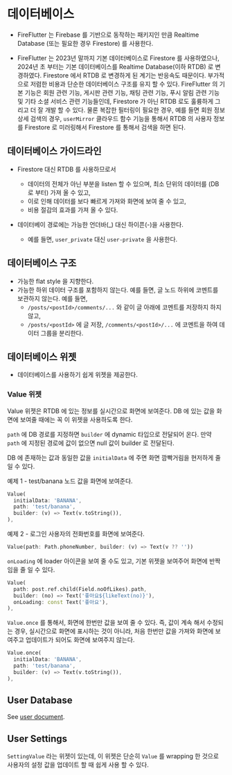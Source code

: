 # 데이터베이스

- FireFlutter 는 Firebase 를 기반으로 동작하는 패키지인 만큼 Realtime Database (또는 필요한 경우 Firestore) 를 사용한다.

- FireFlutter 는 2023년 말까지 기본 데이터베이스로 Firestore 를 사용하였으나, 2024년 초 부터는 기본 데이터베이스를 Realtime Database(이하 RTDB) 로 변경하였다. Firestore 에서 RTDB 로 변경하게 된 계기는 반응속도 때문이다. 부가적으로 저렴한 비용과 단순한 데이터베이스 구조를 유지 할 수 있다. FireFlutter 의 기본 기능은 회원 관련 기능, 게시판 관련 기능, 채팅 관련 기능, 푸시 알림 관련 기능 및 기타 소셜 서비스 관련 기능들인데, Firestore 가 아닌 RTDB 로도 훌륭하게 그리고 더 잘 개발 할 수 있다. 물론 복잡한 필터링이 필요한 경우, 예를 들면 회원 정보 상세 검색의 경우, `userMirror` 클라우드 함수 기능을 통해서 RTDB 의 사용자 정보를 Firestore 로 미러링해서 Firestore 를 통해서 검색을 하면 된다.




## 데이터베이스 가이드라인

- Firestore 대신 RTDB 를 사용하므로서
    - 데이터의 전체가 아닌 부분을 listen 할 수 있으며, 최소 단위의 데이터를 (DB 로 부터) 가져 올 수 있고,
    - 이로 인해 데이터를 보다 빠르게 가져와 화면에 보여 줄 수 있고,
    - 비용 절감의 효과를 가져 올 수 있다.

- 데이터베이 경로에는 가능한 언더바(_) 대신 하이픈(-)을 사용한다.
    - 예를 들면, `user_private` 대신 `user-private` 을 사용한다.

## 데이터베이스 구조

- 가능한 flat style 을 지향한다.
- 가능한 하위 데이터 구조를 포함하지 않는다. 예를 들면, 글 노드 하위에 코멘트를 보관하지 않는다.
  예를 들면,
    - `/posts/<postId>/comments/...` 와 같이 글 아래에 코멘트를 저장하지 하지 않고,
    - `/posts/<postId>` 에 글 저장, `/comments/<postId>/...` 에 코멘트을 하여 데이터 그룹을 분리한다.

## 데이터베이스 위젯

- 데이터베이스를 사용하기 쉽게 위젯을 제공한다.

### Value 위젯

Value 위젯은 RTDB 에 있는 정보를 실시간으로 화면에 보여준다. DB 에 있는 값을 화면에 보여줄 때에는 꼭 이 위젯을 사용하도록 한다.

`path` 에 DB 경로를 지정하면 `builder` 에 dynamic 타입으로 전달되어 온다. 만약 `path` 에 지정된 경로에 값이 없으면 null 값이 builder 로 전달된다.

DB 에 존재하는 값과 동일한 값을 `initialData` 에 주면 화면 깜빡거림을 현저하게 줄일 수 있다.

예제 1 - test/banana 노드 값을 화면에 보여준다.

```dart
Value(
  initialData: 'BANANA',
  path: 'test/banana',
  builder: (v) => Text(v.toString()),
),
```

예제 2 - 로그인 사용자의 전화번호를 화면에 보여준다.

```dart
Value(path: Path.phoneNumber, builder: (v) => Text(v ?? ''))
```

`onLoading` 에 loader 아이콘을 보여 줄 수도 있고, 기본 위젯을 보여주어 화면에 반짝임을 줄 일 수 있다.

```dart
Value(
  path: post.ref.child(Field.noOfLikes).path,
  builder: (no) => Text('좋아요${likeText(no)}'),
  onLoading: const Text('좋아요'),
),
```

`Value.once` 를 통해서, 화면에 한번만 값을 보여 줄 수 있다. 즉, 값이 계속 해서 수정되는 경우, 실시간으로 화면에 표시하는 것이 아니라, 처음 한번만 값을 가져와 화면에 보여주고 업데이트가 되어도 화면에 보여주지 않는다.

```dart
Value.once(
  initialData: 'BANANA',
  path: 'test/banana',
  builder: (v) => Text(v.toString()),
),
```

## User Database

See [user document](user.md).


## User Settings

`SettingValue` 라는 위젯이 있는데, 이 위젯은 단순히 `Value` 를 wrapping 한 것으로 사용자의 설정 값을 업데이트 할 때 쉽게 사용 할 수 있다.
